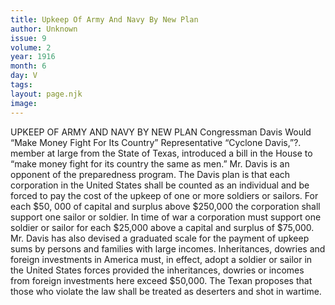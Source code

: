 ```yaml
---
title: Upkeep Of Army And Navy By New Plan
author: Unknown
issue: 9
volume: 2
year: 1916
month: 6
day: V
tags:
layout: page.njk
image:
---
```

UPKEEP OF ARMY AND NAVY BY NEW PLAN    Congressman Davis Would “Make Money Fight For Its Country”       Representative “Cyclone Davis,”?. member at large from the State of Texas, introduced a bill in the House to “make money fight for its country the same as men.” Mr. Davis is an opponent of the preparedness program. The Davis plan is that each corporation in the United States shall be counted as an individual and be forced to pay the cost of the upkeep of one or more soldiers or sailors. For each $50, 000 of capital and surplus above $250,000 the corporation shall support one sailor or soldier. In time of war a corporation must support one soldier or sailor for each $25,000 above a capital and surplus of $75,000.       Mr. Davis has also devised a graduated scale for the payment of upkeep sums by persons and families with large incomes. Inheritances, dowries and foreign investments in America must, in effect, adopt a soldier or sailor in the United States forces provided the inheritances, dowries or incomes from foreign investments here exceed $50,000.       The Texan proposes that those who violate the law shall be treated as deserters and shot in wartime.    


